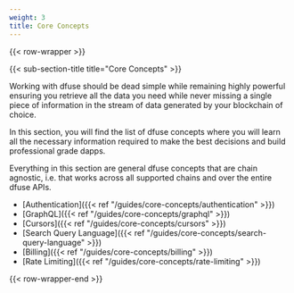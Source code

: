 ```yaml
---
weight: 3
title: Core Concepts
---
```


{{< row-wrapper >}}

{{< sub-section-title title="Core Concepts" >}}

Working with dfuse should be dead simple while remaining highly powerful ensuring you
retrieve all the data you need while never missing a single piece of information in
the stream of data generated by your blockchain of choice.

In this section, you will find the list of dfuse concepts where you will learn
all the necessary information required to make the best decisions and build professional
grade dapps.

Everything in this section are general dfuse concepts that are chain agnostic, i.e.
that works across all supported chains and over the entire dfuse APIs.

- [Authentication]({{< ref "/guides/core-concepts/authentication" >}})
- [GraphQL]({{< ref "/guides/core-concepts/graphql" >}})
- [Cursors]({{< ref "/guides/core-concepts/cursors" >}})
- [Search Query Language]({{< ref "/guides/core-concepts/search-query-language" >}})
- [Billing]({{< ref "/guides/core-concepts/billing" >}})
- [Rate Limiting]({{< ref "/guides/core-concepts/rate-limiting" >}})

{{< row-wrapper-end >}}
